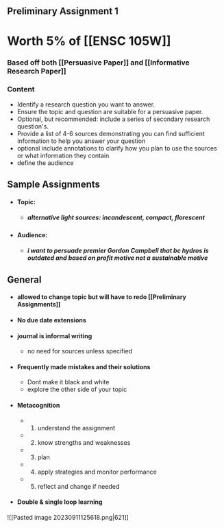 ## Preliminary Assignment 1
# Worth 5% of [[ENSC 105W]]
### Based off both [[Persuasive Paper]] and [[Informative Research Paper]]

### Content
- Identify a research question you want to answer.
- Ensure the topic and question are suitable for a persuasive paper.
- Optional, but recommended: include a series of secondary research question's.
- Provide a list of 4-6 sources demonstrating you can find sufficient information to help you answer your question
- optional include annotations to clarify how you plan to use the sources or what information they contain 
- define the audience 


## Sample Assignments
- #### Topic: 
	- ##### alternative light sources: incandescent, compact, florescent 
- #### Audience:
	- ##### i want to persuade premier Gordon Campbell that bc hydros is outdated and based on profit motive not a sustainable motive 

## General 
- #### allowed to change topic but will have to redo [[Preliminary Assignments]]
- #### No due date extensions 
- #### journal is informal writing 
	- no need for sources unless specified
- #### Frequently made mistakes and their solutions
	- Dont make it black and white 
	- explore the other side of your topic
- #### Metacognition
	- 1. understand the assignment
	- 2. know strengths and weaknesses
	- 3. plan
	- 4. apply strategies and monitor performance
	- 5. reflect and change if needed
- #### Double & single loop learning
![[Pasted image 20230911125618.png|621]]
